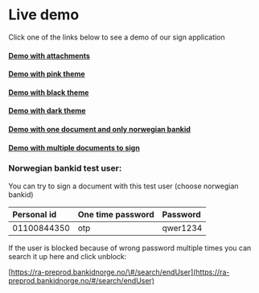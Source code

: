 # Live demo

Click one of the links below to see a demo of our sign application

#### [Demo with attachments](https://signretestnotest.azurewebsites.net/IdfySign?redir=donot_redirect&attachment=show_accept)

#### [Demo with pink theme](https://signretestnotest.azurewebsites.net/IdfySign?redir=donot_redirect&attachment=show_accept&theme=pink)

#### [Demo with black theme](https://signretestnotest.azurewebsites.net/IdfySign?redir=donot_redirect&theme=black)

#### [Demo with dark theme](https://signretestnotest.azurewebsites.net/IdfySign?redir=donot_redirect&attachment=show_accept&theme=dark)

#### [Demo with one document and only norwegian bankid](https://signretestnotest.azurewebsites.net/IdfySign?redir=donot_redirect&signatureMethod=no_bankid)

#### [Demo with multiple documents to sign](https://signretestnotest.azurewebsites.net/IdfySign?redir=donot_redirect&attachment=sign)

#### 

### Norwegian bankid test user:

You can try to sign a document with this test user \(choose norwegian bankid\)

| Personal id | One time password | Password |
| :--- | :--- | :--- |
| 01100844350 | otp | qwer1234 |

If the user is blocked because of wrong password multiple times you can search it up here and click unblock:

[https://ra-preprod.bankidnorge.no/\#/search/endUser](https://ra-preprod.bankidnorge.no/#/search/endUser)

